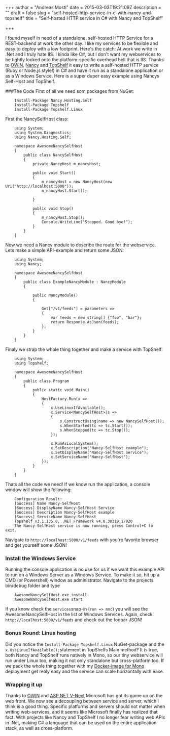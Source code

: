 +++
author = "Andreas Mosti"
date = 2015-03-03T19:21:09Z
description = ""
draft = false
slug = "self-hosted-http-service-in-c-with-nancy-and-topshelf"
title = "Self-hosted HTTP service in C# with Nancy and TopShelf"

+++



I found myself in need of a standalone, self-hosted HTTP Service for a REST-backend at work the other day. I like my services to be flexible and easy to deploy with a low footprint. Here's the catch: At work we write in .Net and I truly hate IIS. I kinda like C#, but I don't want my webservices to be tightly locked onto the platform-specific overhead hell that is IIS. Thanks to [OWIN](http://owin.org/), [Nancy](http://nancyfx.org/) and [TopShelf](http://topshelf-project.com/) it easy to write a self-hosted HTTP service (Ruby or Node.js style!) in C# and have it run as a standalone application or as a Windows Service. Here is a super duper easy example using Nancys Self-Host and TopShelf.


###The Code
First of all we need som packages from NuGet:

		Install-Package Nancy.Hosting.Self 
		Install-Package Topshelf 
		Install-Package Topshelf.Linux
		

First the NancySelfHost class:

		using System;
		using System.Diagnostics;
		using Nancy.Hosting.Self;

		namespace AwesomeNancySelfHost
		{
			public class NancySelfHost
			{
				private NancyHost m_nancyHost;

				public void Start()
				{
					m_nancyHost = new NancyHost(new Uri("http://localhost:5000"));
					m_nancyHost.Start();
			
				}

				public void Stop()
				{
					m_nancyHost.Stop();
					Console.WriteLine("Stopped. Good bye!");
				}
			}
		}		
		
Now we need a Nancy module to describe the route for the webservice. Lets make a simple API-example and return some JSON:

		using System;
		using Nancy;

		namespace AwesomeNancySelfHost
		{
			public class ExampleNancyModule : NancyModule
			{

				public NancyModule() 
				{

					Get["/v1/feeds"] = parameters =>
					{
						var feeds = new string[] {"foo", "bar"};
						return Response.AsJson(feeds);
					};
				}
			}
		}
		
Finaly we strap the whole thing together and make a service with TopShelf: 

		using System;
		using Topshelf;

		namespace AwesomeNancySelfHost
		{
			public class Program
			{
				public static void Main()
				{
					HostFactory.Run(x => 
					{
						x.UseLinuxIfAvailable();
						x.Service<NancySelfHost>(s => 
						{
							s.ConstructUsing(name => new NancySelfHost()); 
							s.WhenStarted(tc => tc.Start()); 
							s.WhenStopped(tc => tc.Stop()); 
						});

						x.RunAsLocalSystem(); 
						x.SetDescription("Nancy-SelfHost example"); 
						x.SetDisplayName("Nancy-SelfHost Service"); 
						x.SetServiceName("Nancy-SelfHost"); 
					}); 
				}
			}
		}

Thats all the code we need! If we know run the application, a console window will show the following:

		Configuration Result:
		[Success] Name Nancy-SelfHost
		[Success] DisplayName Nancy-SelfHost Service
		[Success] Description Nancy-SelfHost example
		[Success] ServiceName Nancy-SelfHost
		Topshelf v3.1.135.0, .NET Framework v4.0.30319.17020
	    The Nancy-SelfHost service is now running, press Control+C to exit.
		
Navigate to ``http://localhost:5000/v1/feeds`` with you're favorite browser and get yourself some JSON! 

### Install the Windows Service 

Running the console application is no use for us if we want this example API to run on a Windows Server as a Windows Service. To make it so, hit up a CMD (or Powershell) window as administrator. Navigate to the projects bin/debug folder and type 
		
		AwesomeNancySelfHost.exe install
		AwesomeNancySelfHost.exe start
If you know check the ``services``snap-in (``run => mmc``) you will see the AwesomeNancySelfHost in the list of Windows Services. Again, check ``http://localhost:5000/v1/feeds`` and check out the foobar JSON!

### Bonus Round: Linux hosting
Did you notice the ``Install-Package Topshelf.Linux`` NuGet-package and the ``x.UseLinuxIfAvailable();``statement in TopShelfs Main method? It is true, both Nancy and TopShelf runs natively in Mono, so our tiny webservice will run under Linux too, making it not only standalone but cross-platform too. If we pack the whole thing together with my [Docker-image for Mono](https://github.com/andmos/Docker-Mono) deployment get realy easy and the service can scale horizontally with ease.

### Wrapping it up

Thanks to [OWIN](http://www.asp.net/web-api/overview/hosting-aspnet-web-api/use-owin-to-self-host-web-api) and [ASP.NET V-Next](http://www.asp.net/vnext) Microsoft has got its game up on the web front. We now see a decoupling between service and server, which I think is a good thing. Specific platforms and servers should not matter when writing web-services, and it seems like Microsoft finally has realized that fact. With projects like Nancy and TopShelf I no longer fear writing web APIs in .Net, making C# a language that can be used on the entire application stack, as well as cross-platform.
